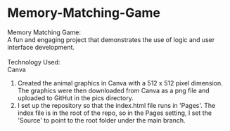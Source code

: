 # Memory-Matching-Game
Memory Matching Game: <br>A fun and engaging project that demonstrates the use of logic and user interface development. <br><br>
Technology Used: <br>Canva

1) Created the animal graphics in Canva with a 512 x 512 pixel dimension. The graphics were then downloaded from Canva as a png file and uploaded to GitHut in the pics directory.
2) I set up the repository so that the index.html file runs in 'Pages'. The index file is in the root of the repo, so in the Pages setting, I set the 'Source' to point to the root folder under the main branch.
